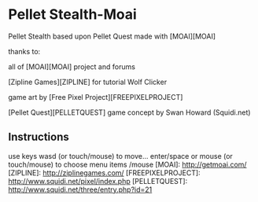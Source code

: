 Pellet Stealth-Moai
========================================================================

Pellet Stealth based upon Pellet Quest made with [MOAI][MOAI]

thanks to: 
  
all of [MOAI][MOAI] project and forums 

[Zipline Games][ZIPLINE] for tutorial Wolf Clicker 

game art by [Free Pixel Project][FREEPIXELPROJECT]

[Pellet Quest][PELLETQUEST] game concept by Swan Howard (Squidi.net) 


Instructions
-------------------------------------------------------------------------
use keys wasd (or touch/mouse) to move...
enter/space or mouse (or touch/mouse) to choose menu items
/mouse
[MOAI]: http://getmoai.com/
[ZIPLINE]: http://ziplinegames.com/
[FREEPIXELPROJECT]: http://www.squidi.net/pixel/index.php
[PELLETQUEST]: http://www.squidi.net/three/entry.php?id=21